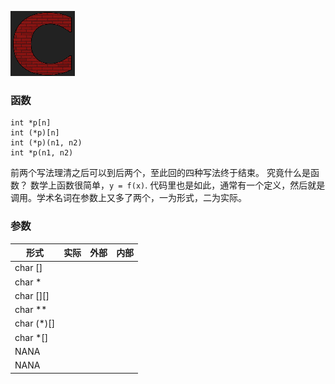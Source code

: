 ![C](../c.png)

### 函数
```
int *p[n]
int (*p)[n]
int (*p)(n1, n2)
int *p(n1, n2)
```
前两个写法理清之后可以到后两个，至此回的四种写法终于结束。
究竟什么是函数？
数学上函数很简单，`y = f(x)`.
代码里也是如此，通常有一个定义，然后就是调用。学术名词在参数上又多了两个，一为形式，二为实际。

### 参数
|  形式      | 实际   |  外部  | 内部 |
|  ----      | ----  |  ----  | ---- |
| char []    |       |        |      |
| char *     |       |        |      |
| char [][]  |       |        |      |
| char **    |       |        |      |
| char (*)[] |       |        |      |
| char *[]   |       |        |      |
| NANA       |        |      |
| NANA       |       |        |      |
